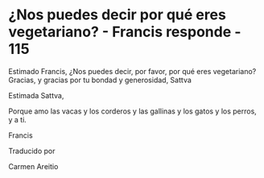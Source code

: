 # ¿Nos puedes decir por qué eres vegetariano? - Francis responde - 115

Estimado Francis, ¿Nos puedes decir, por favor, por qué eres vegetariano? Gracias, y gracias por tu bondad y generosidad, Sattva

Estimada Sattva,

Porque amo las vacas y los corderos y las gallinas y los gatos y los perros, y a ti.

Francis

Traducido por 

Carmen Areitio

